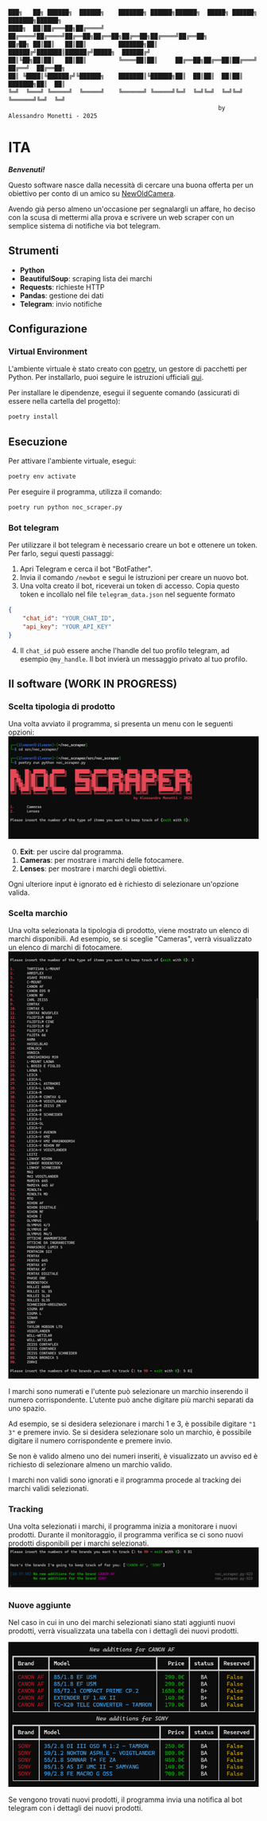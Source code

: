 ```
███╗   ██╗ ██████╗  ██████╗    ███████╗ ██████╗██████╗  █████╗ ██████╗ ███████╗██████╗ 
████╗  ██║██╔═══██╗██╔════╝    ██╔════╝██╔════╝██╔══██╗██╔══██╗██╔══██╗██╔════╝██╔══██╗
██╔██╗ ██║██║   ██║██║         ███████╗██║     ██████╔╝███████║██████╔╝█████╗  ██████╔╝
██║╚██╗██║██║   ██║██║         ╚════██║██║     ██╔══██╗██╔══██║██╔═══╝ ██╔══╝  ██╔══██╗
██║ ╚████║╚██████╔╝╚██████╗    ███████║╚██████╗██║  ██║██║  ██║██║     ███████╗██║  ██║
╚═╝  ╚═══╝ ╚═════╝  ╚═════╝    ╚══════╝ ╚═════╝╚═╝  ╚═╝╚═╝  ╚═╝╚═╝     ╚══════╝╚═╝  ╚═╝
                                                           by Alessandro Monetti - 2025
```

# ITA
***Benvenuti!***

Questo software nasce dalla necessità di cercare una buona offerta per un obiettivo per conto di un amico su [NewOldCamera](https://www.newoldcamera.com/). 

Avendo già perso almeno un'occasione per segnalargli un affare, ho deciso con la scusa di mettermi alla prova e scrivere un web scraper con un semplice sistema di notifiche via bot telegram.

## Strumenti
- **Python**
- **BeautifulSoup**: scraping lista dei marchi
- **Requests**: richieste HTTP
- **Pandas**: gestione dei dati
- **Telegram**: invio notifiche

## Configurazione
### Virtual Environment
L'ambiente virtuale è stato creato con [poetry](https://python-poetry.org/), un gestore di pacchetti per Python. Per installarlo, puoi seguire le istruzioni ufficiali [qui](https://python-poetry.org/docs/#installation).

Per installare le dipendenze, esegui il seguente comando (assicurati di essere nella cartella del progetto):
```bash
poetry install
```


## Esecuzione
Per attivare l'ambiente virtuale, esegui:
```bash
poetry env activate
```

Per eseguire il programma, utilizza il comando:
```bash
poetry run python noc_scraper.py
```

### Bot telegram
Per utilizzare il bot telegram è necessario creare un bot e ottenere un token. Per farlo, segui questi passaggi:

1. Apri Telegram e cerca il bot "BotFather".
2. Invia il comando `/newbot` e segui le istruzioni per creare un nuovo bot.
3. Una volta creato il bot, riceverai un token di accesso. Copia questo token e incollalo nel file `telegram_data.json` nel seguente formato
```json
{
    "chat_id": "YOUR_CHAT_ID",
    "api_key": "YOUR_API_KEY"
}
```
4. Il `chat_id` può essere anche l'handle del tuo profilo telegram, ad esempio `@my_handle`. Il bot invierà un messaggio privato al tuo profilo.


## Il software (WORK IN PROGRESS)
### Scelta tipologia di prodotto
Una volta avviato il programma, si presenta un menu con le seguenti opzioni:
![banner](/imgs/program_start.png)

0. **Exit**: per uscire dal programma.
1. **Cameras**: per mostrare i marchi delle fotocamere.
2. **Lenses**: per mostrare i marchi degli obiettivi.

Ogni ulteriore input è ignorato ed è richiesto di selezionare un'opzione valida.

### Scelta marchio
Una volta selezionata la tipologia di prodotto, viene mostrato un elenco di marchi disponibili. Ad esempio, se si sceglie "Cameras", verrà visualizzato un elenco di marchi di fotocamere.
![brand selection](/imgs/brands_selection.png)

I marchi sono numerati e l'utente può selezionare un marchio inserendo il numero corrispondente. L'utente può anche digitare più marchi separati da uno spazio. 

Ad esempio, se si desidera selezionare i marchi 1 e 3, è possibile digitare `"1 3"` e premere invio. Se si desidera selezionare solo un marchio, è possibile digitare il numero corrispondente e premere invio.

Se non è valido almeno uno dei numeri inseriti, è visualizzato un avviso ed è richiesto di selezionare almeno un marchio valido.

I marchi non validi sono ignorati e il programma procede al tracking dei marchi validi selezionati.

### Tracking
Una volta selezionati i marchi, il programma inizia a monitorare i nuovi prodotti. Durante il monitoraggio, il programma verifica se ci sono nuovi prodotti disponibili per i marchi selezionati.
![tracking](/imgs/select_type_and_brands.png)

### Nuove aggiunte
Nel caso in cui in uno dei marchi selezionati siano stati aggiunti nuovi prodotti, verrà visualizzata una tabella con i dettagli dei nuovi prodotti.

![new products](/imgs/new_additions.png)

Se vengono trovati nuovi prodotti, il programma invia una notifica al bot telegram con i dettagli dei nuovi prodotti.